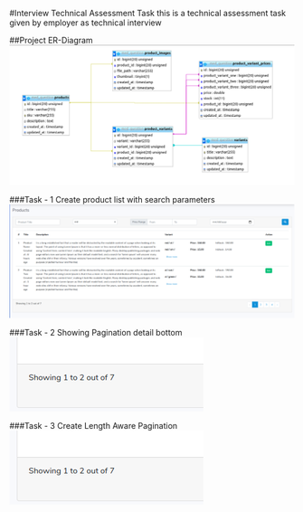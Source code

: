 #Interview Technical Assessment Task
this is a technical assessment task given by employer as technical interview

##Project ER-Diagram
![Project ER-Diagram](project-erd.png)

###Task - 1
Create product list with search parameters
![Product List](task-1.png)

###Task - 2
Showing Pagination detail bottom
![Pagination Detail](task-2.png)

###Task - 3
Create Length Aware Pagination
![Pagination](task-2.png)

